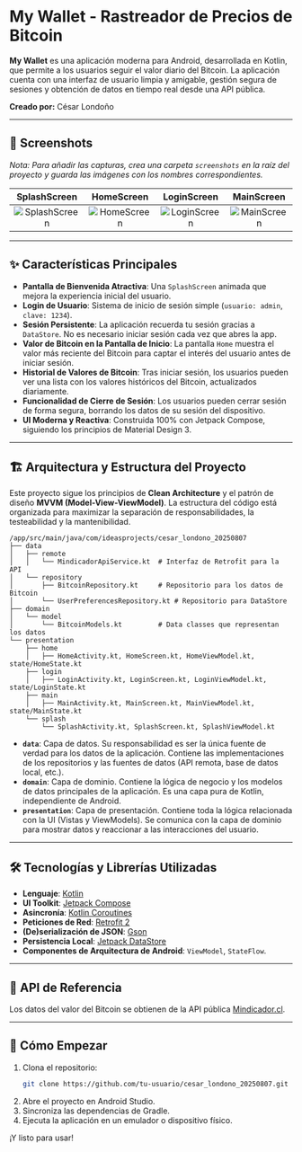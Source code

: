 # My Wallet - Rastreador de Precios de Bitcoin

**My Wallet** es una aplicación moderna para Android, desarrollada en Kotlin, que permite a los usuarios seguir el valor diario del Bitcoin. La aplicación cuenta con una interfaz de usuario limpia y amigable, gestión segura de sesiones y obtención de datos en tiempo real desde una API pública.

**Creado por:** César Londoño

---

## 📸 Screenshots

*Nota: Para añadir las capturas, crea una carpeta `screenshots` en la raíz del proyecto y guarda las imágenes con los nombres correspondientes.*

| SplashScreen | HomeScreen | LoginScreen | MainScreen |
| :----------: | :----------: | :-----------: | :----------: |
| ![SplashScreen](screenshots/splash.png) | ![HomeScreen](screenshots/home.png) | ![LoginScreen](screenshots/login.png) | ![MainScreen](screenshots/main.png) |

---

## ✨ Características Principales

- **Pantalla de Bienvenida Atractiva**: Una `SplashScreen` animada que mejora la experiencia inicial del usuario.
- **Login de Usuario**: Sistema de inicio de sesión simple (`usuario: admin`, `clave: 1234`).
- **Sesión Persistente**: La aplicación recuerda tu sesión gracias a `DataStore`. No es necesario iniciar sesión cada vez que abres la app.
- **Valor de Bitcoin en la Pantalla de Inicio**: La pantalla `Home` muestra el valor más reciente del Bitcoin para captar el interés del usuario antes de iniciar sesión.
- **Historial de Valores de Bitcoin**: Tras iniciar sesión, los usuarios pueden ver una lista con los valores históricos del Bitcoin, actualizados diariamente.
- **Funcionalidad de Cierre de Sesión**: Los usuarios pueden cerrar sesión de forma segura, borrando los datos de su sesión del dispositivo.
- **UI Moderna y Reactiva**: Construida 100% con Jetpack Compose, siguiendo los principios de Material Design 3.

---

## 🏗️ Arquitectura y Estructura del Proyecto

Este proyecto sigue los principios de **Clean Architecture** y el patrón de diseño **MVVM (Model-View-ViewModel)**. La estructura del código está organizada para maximizar la separación de responsabilidades, la testeabilidad y la mantenibilidad.

```
/app/src/main/java/com/ideasprojects/cesar_londono_20250807
├── data
│   ├── remote
│   │   └── MindicadorApiService.kt  # Interfaz de Retrofit para la API
│   └── repository
│       ├── BitcoinRepository.kt     # Repositorio para los datos de Bitcoin
│       └── UserPreferencesRepository.kt # Repositorio para DataStore
├── domain
│   └── model
│       └── BitcoinModels.kt         # Data classes que representan los datos
└── presentation
    ├── home
    │   ├── HomeActivity.kt, HomeScreen.kt, HomeViewModel.kt, state/HomeState.kt
    ├── login
    │   ├── LoginActivity.kt, LoginScreen.kt, LoginViewModel.kt, state/LoginState.kt
    ├── main
    │   ├── MainActivity.kt, MainScreen.kt, MainViewModel.kt, state/MainState.kt
    └── splash
        └── SplashActivity.kt, SplashScreen.kt, SplashViewModel.kt
```

- **`data`**: Capa de datos. Su responsabilidad es ser la única fuente de verdad para los datos de la aplicación. Contiene las implementaciones de los repositorios y las fuentes de datos (API remota, base de datos local, etc.).
- **`domain`**: Capa de dominio. Contiene la lógica de negocio y los modelos de datos principales de la aplicación. Es una capa pura de Kotlin, independiente de Android.
- **`presentation`**: Capa de presentación. Contiene toda la lógica relacionada con la UI (Vistas y ViewModels). Se comunica con la capa de dominio para mostrar datos y reaccionar a las interacciones del usuario.

---

## 🛠️ Tecnologías y Librerías Utilizadas

- **Lenguaje**: [Kotlin](https://kotlinlang.org/)
- **UI Toolkit**: [Jetpack Compose](https://developer.android.com/jetpack/compose)
- **Asincronía**: [Kotlin Coroutines](https://kotlinlang.org/docs/coroutines-overview.html)
- **Peticiones de Red**: [Retrofit 2](https://square.github.io/retrofit/)
- **(De)serialización de JSON**: [Gson](https://github.com/google/gson)
- **Persistencia Local**: [Jetpack DataStore](https://developer.android.com/topic/libraries/architecture/datastore)
- **Componentes de Arquitectura de Android**: `ViewModel`, `StateFlow`.

---

## 🔌 API de Referencia

Los datos del valor del Bitcoin se obtienen de la API pública [Mindicador.cl](https://mindicador.cl/api/bitcoin).

---

## 🚀 Cómo Empezar

1.  Clona el repositorio:
    ```bash
    git clone https://github.com/tu-usuario/cesar_londono_20250807.git
    ```
2.  Abre el proyecto en Android Studio.
3.  Sincroniza las dependencias de Gradle.
4.  Ejecuta la aplicación en un emulador o dispositivo físico.

¡Y listo para usar!
